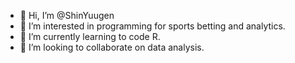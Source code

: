 - 👋 Hi, I’m @ShinYuugen
- 👀 I’m interested in programming for sports betting and analytics.
- 🌱 I’m currently learning to code R.
- 💞️ I’m looking to collaborate on data analysis.

<!---
ShinYuugen/ShinYuugen is a ✨ special ✨ repository because its `README.md` (this file) appears on your GitHub profile.
You can click the Preview link to take a look at your changes.
--->
